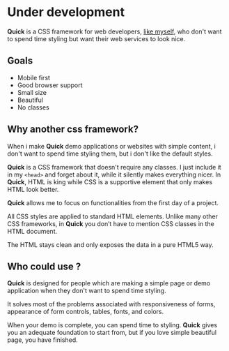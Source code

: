 # Under development

**Quick** is a CSS framework for web developers, [like myself](https://www.guglielmopepe.com/?utm_source=github&utm_medium=**Quick**.css&utm_campaign=awareness), who don't want to spend time styling but want their web services to look nice. 

## Goals
* Mobile first
* Good browser support
* Small size
* Beautiful
* No classes

## Why another css framework?
When i make **Quick** demo applications or websites with simple content, i don't want to spend time styling them, but i don't like the default styles. 

**Quick** is a CSS framework that doesn't require any classes. I just include it in my ```<head>``` and forget about it, while it silently makes everything nicer. In **Quick**, HTML is king while CSS is a supportive element that only makes HTML look better.

**Quick** allows me to focus on functionalities from the first day of a project.

All CSS styles are applied to standard HTML elements. Unlike many other CSS frameworks, in **Quick** you don’t have to mention CSS classes in the HTML document.

The HTML stays clean and only exposes the data in a pure HTML5 way.
 

## Who could use ?
**Quick** is designed for people which are making a simple page or demo application when they don't want to spend time styling. 

It solves most of the problems associated with responsiveness of forms, appearance of form controls, tables, fonts, and colors.

When your demo is complete, you can spend time to styling. **Quick** gives you an adequate foundation to start from, but if you love simple beautiful page, you have finished.
